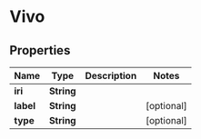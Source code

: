 # Vivo

## Properties
Name | Type | Description | Notes
------------ | ------------- | ------------- | -------------
**iri** | **String** |  | 
**label** | **String** |  |  [optional]
**type** | **String** |  |  [optional]
